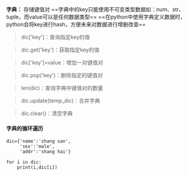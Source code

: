 **字典：** 存储键值对
==字典中的key只能使用不可变类型数据如：num、str、tuple，而value可以是任何数据类型==
==在python中使用字典定义数据时，python会将key进行hash，方便未来对数据进行增删改查==

> dic['key']：查询指定key的值

> dic.get('key')：获取指定key的值

> dic['key']=value：增加一对键值对

> dic.pop('key')：删除指定的键值对

> len(dic)：查询字典中键值对的数量

> dic.update(temp_dic)：合并字典

> dic.clear()：清空字典

#### 字典的循环遍历
```
dic={'name':'zhang san',
     'sex':'male',
     'addr':'shang hai'}
     
for i in dic:
    print(i,dic[i])
```